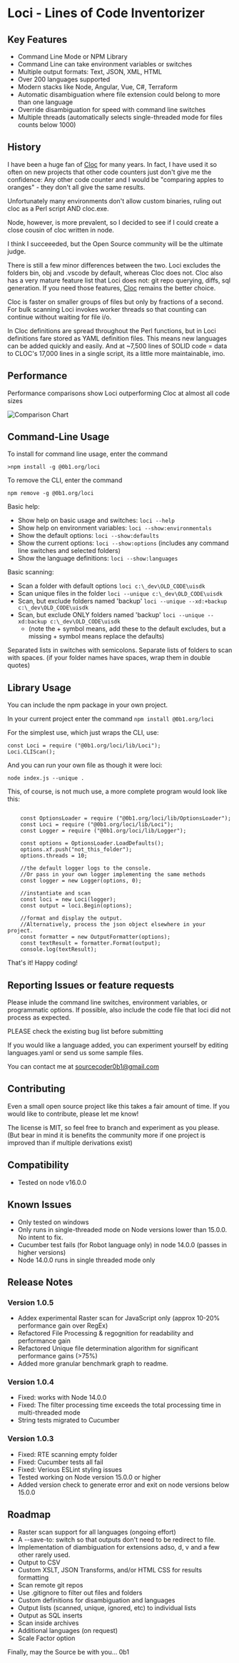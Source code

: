 # Loci - Lines of Code Inventorizer

## Key Features
- Command Line Mode or NPM Library
- Command Line can take environment variables or switches
- Multiple output formats: Text, JSON, XML, HTML
- Over 200 languages supported
- Modern stacks like Node, Angular, Vue, C#, Terraform
- Automatic disambiguation where file extension could belong to more than one language
- Override disambiguation for speed with command line switches
- Multiple threads (automatically selects single-threaded mode for files counts below 1000)

## History
I have been a huge fan of [Cloc](https://github.com/AlDanial/cloc) for many years.  In fact, I have used it so often on new projects that other code counters just don't give me the confidence: Any other code counter and I would be "comparing apples to oranges" - they don't all give the same results.

Unfortunately many environments don't allow custom binaries, ruling out cloc as a Perl script AND cloc.exe.   

Node, however, is more prevalent, so I decided to see if I could create a close cousin of cloc written in node.

I think I succeeeded, but the Open Source community will be the ultimate judge.

There is still a few minor differences between the two.  Loci excludes the folders bin, obj and .vscode by default, whereas Cloc does not.  Cloc also has a very mature feature list that Loci does not: git repo querying, diffs, sql generation.  If you need those features, [Cloc](https://github.com/AlDanial/cloc) remains the better choice.

Cloc is faster on smaller groups of files but only by fractions of a second.  For bulk scanning Loci invokes worker threads so that counting can continue without waiting for file i/o.   

In Cloc definitions are spread throughout the Perl functions, but in Loci definitions fare stored as YAML definition files. This means new languages can be added quickly and easily.  And at ~7,500 lines of SOLID code = data to CLOC's 17,000 lines in a single script, its a little more maintainable, imo.


## Performance

Performance comparisons show Loci outperforming Cloc at almost all code sizes

![Comparison Chart](https://github.com/0bOne/loci/blob/main/performance-chart.png)

## Command-Line Usage

To install for command line usage, enter the command 

```>npm install -g @0b1.org/loci```

To remove the CLI, enter the command 

```npm remove -g @0b1.org/loci```

Basic help:     

- Show help on basic usage and switches: ```loci --help```
- Show help on environment variables: ```loci --show:environmentals```
- Show the default options: ```loci --show:defaults```
- Show the current options: ```loci --show:options```  (includes any command line switches and selected folders)
- Show the language definitions: ```loci --show:languages```

Basic scanning:
- Scan a folder with default options ```loci c:\_dev\OLD_CODE\uisdk```
- Scan unique files in the folder    ```loci --unique c:\_dev\OLD_CODE\uisdk```
- Scan, but exclude folders named 'backup' ```loci --unique --xd:+backup c:\_dev\OLD_CODE\uisdk```
- Scan, but exclude ONLY folders named 'backup' ```loci --unique --xd:backup c:\_dev\OLD_CODE\uisdk```
    - (note the + symbol means, add these to the default excludes, but a missing + symbol means replace the defaults)

Separated lists in switches with semicolons. Separate lists of folders to scan with spaces.
(if your folder names have spaces, wrap them in double quotes)


## Library Usage

You can include the npm package in your own project.

In your current project enter the command ```npm install @0b1.org/loci```

For the simplest use, which just wraps the CLI, use:
```
const Loci = require ("@0b1.org/loci/lib/Loci");
Loci.CLIScan();
```

And you can run your own file as though it were loci:

```node index.js --unique .```

This, of course, is not much use, a more complete program would look like this:

```

    const OptionsLoader = require ("@0b1.org/loci/lib/OptionsLoader");
    const Loci = require ("@0b1.org/loci/lib/Loci");
    const Logger = require ("@0b1.org/loci/lib/Logger");

    const options = OptionsLoader.LoadDefaults();
    options.xf.push("not_this_folder");
    options.threads = 10;

    //the default logger logs to the console. 
    //Or pass in your own logger implementing the same methods
    const logger = new Logger(options, 0);
        
    //instantiate and scan
    const loci = new Loci(logger);      
    const output = loci.Begin(options);
        
    //format and display the output. 
    //Alternatively, process the json object elsewhere in your project.
    const formatter = new OutputFormatter(options);
    const textResult = formatter.Format(output);
    console.log(textResult);
```

That's it! Happy coding!


## Reporting Issues or feature requests

Please inlude the command line switches, environment variables, or programmatic options.
If possible, also include the code file that loci did not process as expected.

PLEASE check the existing bug list before submitting

If you would like a language added, you can experiment yourself by editing languages.yaml or send us some sample files.

You can contact me at sourcecoder0b1@gmail.com


## Contributing

Even a small open source project like this takes a fair amount of time.
If you would like to contribute, please let me know!

The license is MIT, so feel free to branch and experiment as you please. 
(But bear in mind it is benefits the community more if one project is improved than if multiple derivations exist)


## Compatibility

- Tested on node v16.0.0

## Known Issues

- Only tested on windows
- Only runs in single-threaded mode on Node versions lower than 15.0.0. No intent to fix.
- Cucumber test fails (for Robot language only) in node 14.0.0 (passes in higher versions)
- Node 14.0.0 runs in single threaded mode only

## Release Notes

### Version 1.0.5
- Addex experimental Raster scan for JavaScript only (approx 10-20% performance gain over RegEx)
- Refactored File Processing & regognition for readability and performance gain
- Refactored Unique file determination algorithm for significant performance gains (>75%)
- Added more granular benchmark graph to readme.
### Version 1.0.4
- Fixed: works with Node 14.0.0 
- Fixed: The filter processing time exceeds the total processing time in multi-threaded mode
- String tests migrated to Cucumber

### Version 1.0.3
- Fixed: RTE scanning empty folder
- Fixed: Cucumber tests all fail
- Fixed: Verious ESLint styling issues
- Tested working on Node version 15.0.0 or higher
- Added version check to generate error and exit on node versions below 15.0.0

## Roadmap

- Raster scan support for all languages (ongoing effort)
- A --save-to: switch so that outputs don't need to be redirect to file. 
- Implementation of diambiguation for extensions adso, d, v and a few other rarely used.
- Output to CSV
- Custom XSLT, JSON Transforms, and/or HTML CSS for results formatting
- Scan remote git repos
- Use .gitignore to filter out files and folders
- Custom definitions for disambiguation and languages
- Output lists (scanned, unique, ignored, etc) to individual lists
- Output as SQL inserts
- Scan inside archives
- Additional languages (on request)
- Scale Factor option

Finally, may the Source be with you...
0b1
